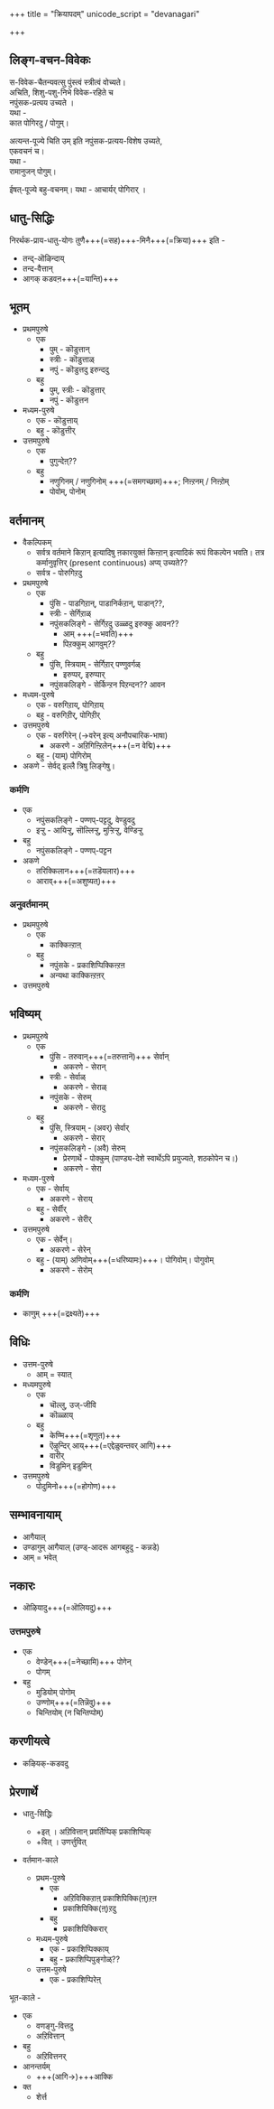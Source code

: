 +++
title = "क्रियापदम्"
unicode_script = "devanagari"

+++

## लिङ्ग-वचन-विवेकः
स-विवेक-चैतन्यवत्सु पुंस्त्वं स्त्रीत्वं वोच्यते।  
अचिति, शिशु-पशु-निभे विवेक-रहिते च  
नपुंसक-प्रत्यय उच्यते ।  
यथा -  
कात पोगिरदु / पोगुम्।   

अत्यन्त-पूज्ये चिति उम् इति नपुंसक-प्रत्यय-विशेष उच्यते,  
एकवचनं च।  
यथा  -  
रामानुजन् पोगुम्। 


ईषत्-पूज्ये बहु-वचनम्। 
यथा - आचार्यर् पोगिरार् ।

## धातु-सिद्धिः

निरर्थक-प्राय-धातु-योगः तुणै+++(=सह)+++-मिनै+++(=क्रिया)+++ इति - 

- तन्द्-ऒऴिन्दाय्
- तन्द-वैत्तान्
- आगक् कडवऩ+++(=यान्ति)+++

## भूतम्
- प्रथमपुरुषे
  - एक
    - पुम् - कॊडुत्तान्
    - स्त्रीः - कॊडुत्ताळ्
    - नपुं - कॊडुत्तदु इरुन्ददु
  - बहु
    - पुम्, स्त्रीः - कॊडुत्तार्
    - नपुं - कॊडुत्तन
- मध्यम-पुरुषे
  - एक - कॊडुत्ताय्
  - बहु - कॊडुत्तीर्
- उत्तमपुरुषे
  - एक
    - पुगुन्देऩ्??
  - बहु
    - नणुगिनम् / नणुगिनोम् +++(=समगच्छाम)+++; निऩ्ऱनम् / निऩ्ऱोम्
    - पोवोम्, पोनोम्

## वर्तमानम्
- वैकल्पिकम् 
  - सर्वत्र वर्तमाने किऱान् इत्यादिषु ऩकारयुक्तं किऩ्ऱान् इत्यादिकं रूपं विकल्पेन भवति। तत्र कर्मानुवृत्तिर् (present continuous) अप्य् उच्यते??
  - सर्वत्र - पोरुगिऱदु
- प्रथमपुरुषे
  - एक
    - पुंसि - पाडगिऱान्, पाडानिर्कऱान्, पाडान्??,
    - स्त्रीः - सेर्गिऱाळ्
    - नपुंसकलिङ्गे - सेर्गिऱदु उळ्ळदु इरुक्कु आवन??
      - आम् +++(=भवति)+++
      - पिऱक्कुम् आगवुम्??
  - बहु
    - पुंसि, स्त्रियाम् - सेर्गिऱार् पण्णुवर्गळ्
      - इरुप्पर्, इरुप्पार्
    - नपुंसकलिङ्गे - सेर्किन्ऱन पिऱन्दन?? आवन
- मध्यम-पुरुषे
  - एक - वरुगिऱाय्, पोगिऱाय्
  - बहु - वरुगिऱीर्, पोगिऱीर्
- उत्तमपुरुषे
  - एक - वरुगिरेन् (→वरेन् इत्य् अनौपचारिक-भाषा) 
    - अकरणे - अऱिगिऩ्ऱिलेन्+++(=न वेद्मि)+++
  - बहु - (याम्) पोगिरोम्
- अकणे - सेर्वद् इल्लै त्रिषु लिङ्गेषु।


### कर्मणि
- एक
  - नपुंसकलिङ्गे - पण्णप्-पट्टदु, वेण्डुवदु
  - इऱ्ऱु - आयिऱ्ऱु, सॊल्लिऱ्ऱु, मुऱ्ऱिऱ्ऱु, वेण्डिऱ्ऱु
- बहु
  - नपुंसकलिङ्गे - पण्णप्-पट्टन
- अकणे
  - तरिक्किलान+++(=तडॆयलार)+++
  - आराव्+++(=अशुष्यत्)+++

### अनुवर्तमानम्
- प्रथमपुरुषे
  - एक
    - काक्किऩ्ऱाऩ्
  - बहु
    - नपुंसके - प्रकाशिप्पिक्किऩ्ऱऩ
    - अन्यथा काक्किऩ्ऱऩर्
- उत्तमपुरुषे

## भविष्यम्
- प्रथमपुरुषे
  - एक
    - पुंसि - तरुवान्+++(=तरुत्तानॆ)+++ सेर्वान्
      - अकरणे - सेरान्
    - स्त्रीः - सेर्वाळ्
      - अकरणे - सेराळ्
    - नपुंसके - सेरुम् 
      - अकरणे - सेरादु
  - बहु
    - पुंसि, स्त्रियाम् - (अवर्) सेर्वार्
      - अकरणे - सेरार्
    - नपुंसकलिङ्गे - (अवै) सेरुम्
      - प्रेरणार्थे - पोक्कुम् (पाण्ड्य-देशे स्वार्थेऽपि प्रयुज्यते, शठकोपेन च।)
      - अकरणे - सेरा
- मध्यम-पुरुषे
  - एक - सेर्वाय्
    - अकरणे - सेराय्
  - बहु - सेर्वीर्
    - अकरणे - सेरीर्
- उत्तमपुरुषे
  - एक - सेर्वेन्।
    - अकरणे - सेरेन्
  - बहु - (याम्) अणिवोम्+++(=धरिष्यामः)+++। पोगिवोम्। पोगुवोम्
    - अकरणे - सेरोम्

### कर्मणि
- काणुम् +++(=द्रक्ष्यते)+++

## विधिः
- उत्तम-पुरुषे
  - आम् = स्यात्
- मध्यमपुरुषे
  - एक
    - चॊल्लु, उज्-जीवि
    - कॊळ्ळाय्
  - बहु
    - केण्मि+++(=शृणुत)+++
    - ऎऴुन्दिर् आय्+++(=एद्देळुवन्तवर् आगि)+++
    - वारीर्
    - विडुमिन् इडुमिन्
- उत्तमपुरुषे
  - पोदुमिनो+++(=होगोण)+++

## सम्भावनायाम्
- आगैयाल्
- उण्डागुम् आगैयाल् (उण्ड्-आदरू आगबहुदु - कन्नडे)
- आम् = भवेत्

## नकारः
- ऒऴियादु+++(=ऒलियदु)+++

### उत्तमपुरुषे
- एक 
  - वेण्डेन्+++(=नेच्छामि)+++ पोगेन्
  - पोगम्
- बहु
  - मुडियोम् पोगोम् 
  - उण्णोम्+++(=तिन्नॆवु)+++
  - चिन्तियोम् (न चिन्तिप्पोम्)

## करणीयत्वे
- कऴियक्-कडवदु


## प्रेरणार्थे
- धातु-सिद्धिः
  - +इत् । अऱिवित्तान् प्रवर्तिप्पिक् प्रकाशिप्पिक्
  - +वित् ।  उणर्त्तुवित्  

- वर्तमान-काले
  - प्रथम-पुरुषे
    - एक 
      - अऱिविक्किऱाऩ् प्रकाशिपिक्कि(ऩ्)ऱऩ
      - प्रकाशिपिक्कि(ऩ्)ऱदु
    - बहु
      - प्रकाशिपिक्किरार्
  - मध्यम-पुरुषे
    - एक - प्रकाशिप्पिक्काय्
    - बहु - प्रकाशिप्पिपुङ्गोळ्??
  - उत्तम-पुरुषे
    - एक - प्रकाशिप्पिरेऩ्

भूत-काले -

- एक
  - वणङ्गु-वित्तदु 
  - अऱिवित्तान् 
- बहु
  - अऱिवित्तनर्
- आनन्तर्यम्
  - +++(आगि→)+++आक्कि  
- क्त
  - शेर्त्त


